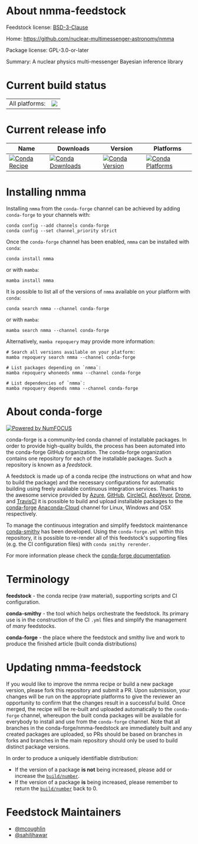 About nmma-feedstock
====================

Feedstock license: [BSD-3-Clause](https://github.com/conda-forge/nmma-feedstock/blob/main/LICENSE.txt)

Home: https://github.com/nuclear-multimessenger-astronomy/nmma

Package license: GPL-3.0-or-later

Summary: A nuclear physics multi-messenger Bayesian inference library

Current build status
====================


<table><tr><td>All platforms:</td>
    <td>
      <a href="https://dev.azure.com/conda-forge/feedstock-builds/_build/latest?definitionId=17144&branchName=main">
        <img src="https://dev.azure.com/conda-forge/feedstock-builds/_apis/build/status/nmma-feedstock?branchName=main">
      </a>
    </td>
  </tr>
</table>

Current release info
====================

| Name | Downloads | Version | Platforms |
| --- | --- | --- | --- |
| [![Conda Recipe](https://img.shields.io/badge/recipe-nmma-green.svg)](https://anaconda.org/conda-forge/nmma) | [![Conda Downloads](https://img.shields.io/conda/dn/conda-forge/nmma.svg)](https://anaconda.org/conda-forge/nmma) | [![Conda Version](https://img.shields.io/conda/vn/conda-forge/nmma.svg)](https://anaconda.org/conda-forge/nmma) | [![Conda Platforms](https://img.shields.io/conda/pn/conda-forge/nmma.svg)](https://anaconda.org/conda-forge/nmma) |

Installing nmma
===============

Installing `nmma` from the `conda-forge` channel can be achieved by adding `conda-forge` to your channels with:

```
conda config --add channels conda-forge
conda config --set channel_priority strict
```

Once the `conda-forge` channel has been enabled, `nmma` can be installed with `conda`:

```
conda install nmma
```

or with `mamba`:

```
mamba install nmma
```

It is possible to list all of the versions of `nmma` available on your platform with `conda`:

```
conda search nmma --channel conda-forge
```

or with `mamba`:

```
mamba search nmma --channel conda-forge
```

Alternatively, `mamba repoquery` may provide more information:

```
# Search all versions available on your platform:
mamba repoquery search nmma --channel conda-forge

# List packages depending on `nmma`:
mamba repoquery whoneeds nmma --channel conda-forge

# List dependencies of `nmma`:
mamba repoquery depends nmma --channel conda-forge
```


About conda-forge
=================

[![Powered by
NumFOCUS](https://img.shields.io/badge/powered%20by-NumFOCUS-orange.svg?style=flat&colorA=E1523D&colorB=007D8A)](https://numfocus.org)

conda-forge is a community-led conda channel of installable packages.
In order to provide high-quality builds, the process has been automated into the
conda-forge GitHub organization. The conda-forge organization contains one repository
for each of the installable packages. Such a repository is known as a *feedstock*.

A feedstock is made up of a conda recipe (the instructions on what and how to build
the package) and the necessary configurations for automatic building using freely
available continuous integration services. Thanks to the awesome service provided by
[Azure](https://azure.microsoft.com/en-us/services/devops/), [GitHub](https://github.com/),
[CircleCI](https://circleci.com/), [AppVeyor](https://www.appveyor.com/),
[Drone](https://cloud.drone.io/welcome), and [TravisCI](https://travis-ci.com/)
it is possible to build and upload installable packages to the
[conda-forge](https://anaconda.org/conda-forge) [Anaconda-Cloud](https://anaconda.org/)
channel for Linux, Windows and OSX respectively.

To manage the continuous integration and simplify feedstock maintenance
[conda-smithy](https://github.com/conda-forge/conda-smithy) has been developed.
Using the ``conda-forge.yml`` within this repository, it is possible to re-render all of
this feedstock's supporting files (e.g. the CI configuration files) with ``conda smithy rerender``.

For more information please check the [conda-forge documentation](https://conda-forge.org/docs/).

Terminology
===========

**feedstock** - the conda recipe (raw material), supporting scripts and CI configuration.

**conda-smithy** - the tool which helps orchestrate the feedstock.
                   Its primary use is in the construction of the CI ``.yml`` files
                   and simplify the management of *many* feedstocks.

**conda-forge** - the place where the feedstock and smithy live and work to
                  produce the finished article (built conda distributions)


Updating nmma-feedstock
=======================

If you would like to improve the nmma recipe or build a new
package version, please fork this repository and submit a PR. Upon submission,
your changes will be run on the appropriate platforms to give the reviewer an
opportunity to confirm that the changes result in a successful build. Once
merged, the recipe will be re-built and uploaded automatically to the
`conda-forge` channel, whereupon the built conda packages will be available for
everybody to install and use from the `conda-forge` channel.
Note that all branches in the conda-forge/nmma-feedstock are
immediately built and any created packages are uploaded, so PRs should be based
on branches in forks and branches in the main repository should only be used to
build distinct package versions.

In order to produce a uniquely identifiable distribution:
 * If the version of a package **is not** being increased, please add or increase
   the [``build/number``](https://docs.conda.io/projects/conda-build/en/latest/resources/define-metadata.html#build-number-and-string).
 * If the version of a package **is** being increased, please remember to return
   the [``build/number``](https://docs.conda.io/projects/conda-build/en/latest/resources/define-metadata.html#build-number-and-string)
   back to 0.

Feedstock Maintainers
=====================

* [@mcoughlin](https://github.com/mcoughlin/)
* [@sahiljhawar](https://github.com/sahiljhawar/)

